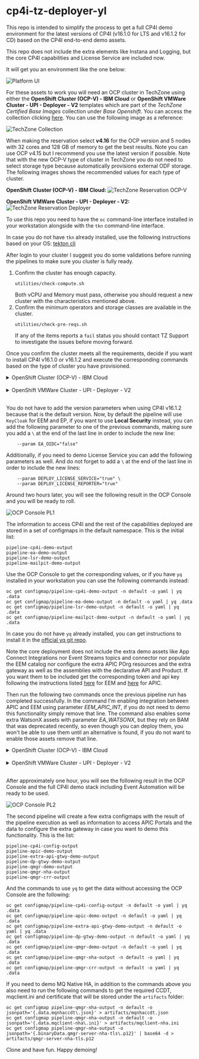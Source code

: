# cp4i-tz-deployer-yl

This repo is intended to simplify the process to get a full CP4I demo environment for the latest versions of CP4I (v16.1.0 for LTS and v16.1.2 for CD) based on the CP4I end-to-end demo assets.

This repo does not include the extra elements like Instana and Logging, but the core CP4I capabilities and License Service are included now.

It will get you an environment like the one below:

![Platform UI](images/Platform_UI.png)

For these assets to work you will need an OCP cluster in TechZone using either the **OpenShift Cluster (OCP-V) - IBM Cloud** or **OpenShift VMWare Cluster - UPI - Deployer - V2** templates which are part of the *TechZone Certified Base Images* collection under *Base Openshift*. You can access the collection clicking [here](https://techzone.ibm.com/collection/tech-zone-certified-base-images/journey-base-open-shift). You can use the following image as a reference:

![TechZone Collection](images/TZ_Collection.png)

When making the reservation select **v4.16** for the OCP version and 5 nodes with 32 cores and 128 GB of memory to get the best results. Note you can use OCP v4.15 but I recommend you use the latest version if possible. Note that with the new OCP-V type of cluster in TechZone you do not need to select storage type because automatically provisions external ODF storage. The following images shows the recommended values for each type of cluster.

**OpenShift Cluster (OCP-V) - IBM Cloud:**
![TechZone Reservation OCP-V](images/TZ_Reservation_ocpv.png)

**OpenShift VMWare Cluster - UPI - Deployer - V2:**
![TechZone Reservation Deployer](images/TZ_Reservation_vmw_upi.png)

To use this repo you need to have the `oc` command-line interface installed in your workstation alongside with the `tkn` command-line interface.

In case you do not have `tkn` already installed, use the following instructions based on your OS: [tekton cli](https://tekton.dev/docs/cli/)

After login to your cluster I suggest you do some validations before running the pipelines to make sure you cluster is fully ready.

1. Confirm the cluster has enough capacity.
    ```
    utilities/check-compute.sh
    ```
    Both vCPU and Memory must pass, otherwise you should request a new cluster with the characteristics mentioned above.
2. Confirm the minimum operators and storage classes are available in the cluster.
    ```
    utilities/check-pre-reqs.sh
    ```
    If any of the items reports a `fail` status you should contact TZ Support to investigate the issues before moving forward.

Once you confirm the cluster meets all the requirements, decide if you want to install CP4I v16.1.0 or v16.1.2 and execute the corresponding commands based on the type of cluster you have provisioned.

<details>
<summary>
OpenShift Cluster (OCP-V) - IBM Cloud
</summary>

**CP4I v16.1.2**
```
oc apply -f resources/pipeline1.yaml
tkn pipeline start cp4i-demo \
    --namespace default \
    --use-param-defaults \
    --workspace name=cp4i-ws,volumeClaimTemplateFile=resources/workspace-template.yaml \
    --pod-template resources/pod-template.yaml
```

**CP4I v16.1.0**
```
oc apply -f resources/pipeline1.yaml
tkn pipeline start cp4i-demo \
    --namespace default \
    --use-param-defaults \
    --workspace name=cp4i-ws,volumeClaimTemplateFile=resources/workspace-template.yaml \
    --pod-template resources/pod-template.yaml \
    --param CP4I_VERSION="16.1.0"
```
</details>
&nbsp; 

<details>
<summary>
OpenShift VMWare Cluster - UPI - Deployer - V2
</summary>

**CP4I v16.1.2**
```
oc apply -f resources/pipeline1.yaml
tkn pipeline start cp4i-demo \
    --namespace default \
    --use-param-defaults \
    --workspace name=cp4i-ws,volumeClaimTemplateFile=resources/workspace-template.yaml \
    --pod-template resources/pod-template.yaml \
    --param DEFAULT_SC="ocs-storagecluster-ceph-rbd" \
    --param OCP_BLOCK_STORAGE="ocs-storagecluster-ceph-rbd" \
    --param OCP_FILE_STORAGE="ocs-storagecluster-cephfs"
```

**CP4I v16.1.0**
```
oc apply -f resources/pipeline1.yaml
tkn pipeline start cp4i-demo \
    --namespace default \
    --use-param-defaults \
    --workspace name=cp4i-ws,volumeClaimTemplateFile=resources/workspace-template.yaml \
    --pod-template resources/pod-template.yaml \
    --param DEFAULT_SC="ocs-storagecluster-ceph-rbd" \
    --param OCP_BLOCK_STORAGE="ocs-storagecluster-ceph-rbd" \
    --param OCP_FILE_STORAGE="ocs-storagecluster-cephfs" \
    --param CP4I_VERSION="16.1.0"
```

</details>
&nbsp; 


You do not have to add the version parameters when using CP4I v16.1.2 because that is the default version. Now, by default the pipeline will use `KeyCloak` for EEM and EP, if you want to use **Local Security** instead, you can add the following parameter to one of the previous commands, making sure you add a `\` at the end of the last line in order to include the new line:

```
    --param EA_OIDC="false"
```

Additionally, if you need to demo License Service you can add the following parameters as well. And do not forget to add a `\` at the end of the last line in order to include the new lines:

```
    --param DEPLOY_LICENSE_SERVICE="true" \
    --param DEPLOY_LICENSE_REPORTER="true"
```

Around two hours later, you will see the following result in the OCP Console and you will be ready to roll.

![OCP Console PL1](images/OCP_Console_PL1.png)

The information to access CP4I and the rest of the capabilities deployed are stored in a set of configmaps in the default namespace. This is the initial list:

```
pipeline-cp4i-demo-output
pipeline-ea-demo-output
pipeline-lsr-demo-output
pipeline-mailpit-demo-output 
```

Use the OCP Console to get the corresponding values, or if you have `yq` installed in your workstation you can use the following commands instead:

```
oc get configmap/pipeline-cp4i-demo-output -n default -o yaml | yq .data
oc get configmap/pipeline-ea-demo-output -n default -o yaml | yq .data
oc get configmap/pipeline-lsr-demo-output -n default -o yaml | yq .data
oc get configmap/pipeline-mailpit-demo-output -n default -o yaml | yq .data
```

In case you do not have `yq` already installed, you can get instructions to install it in the [official yq git repo](https://github.com/mikefarah/yq). 

Note the core deployment does not include the extra demo assets like App Connect Integrations nor Event Streams topics and connector nor populate the EEM catalog nor configure the extra APIC POrg resources and the extra gateway as well as the assemblies with the declarative API and Product. If you want them to be included get the corresponding token and api key following the instructions listed [here](https://ibm.github.io/event-automation/eem/security/api-tokens/#creating-a-token) for EEM and [here](https://www.ibm.com/docs/en/api-connect/10.0.x?topic=applications-managing-platform-rest-api-keys) for APIC.


Then run the following two commands once the previous pipeline run has completed successfully. In the command I'm enabling integration between APIC and EEM using parameter *EEM_APIC_INT*, if you do not need to demo this functionality simply remove that line. The command also enables some extra WatsonX assets with parameter *EA_WATSONX*, but they rely on BAM that was deprecated recently, so even though you can deploy them, you won't be able to use them until an alternative is found, if you do not want to enable those assets remove that line.

<details>
<summary>
OpenShift Cluster (OCP-V) - IBM Cloud
</summary>

```
oc apply -f resources/pipeline2.yaml
tkn pipeline start cp4i-config \
    --namespace default \
    --use-param-defaults \
    --workspace name=cp4i-ws,volumeClaimTemplateFile=resources/workspace-template.yaml \
    --pod-template resources/pod-template.yaml \
    --param EEM_APIC_INT="true" \
    --param EA_WATSONX="true" \
    --param EEM_TOKEN=<eem-token> \
    --param APIC_API_KEY=<api-key>
```

</details>
&nbsp; 

<details>
<summary>
OpenShift VMWare Cluster - UPI - Deployer - V2
</summary>

```
oc apply -f resources/pipeline2.yaml
tkn pipeline start cp4i-config \
    --namespace default \
    --use-param-defaults \
    --workspace name=cp4i-ws,volumeClaimTemplateFile=resources/workspace-template.yaml \
    --pod-template resources/pod-template.yaml \
    --param OCP_BLOCK_STORAGE="ocs-storagecluster-ceph-rbd" \
    --param OCP_FILE_STORAGE="ocs-storagecluster-cephfs" \
    --param EEM_APIC_INT="true" \
    --param EA_WATSONX="true" \
    --param EEM_TOKEN=<eem-token> \
    --param APIC_API_KEY=<api-key>
```

</details>
&nbsp; 

After approximately one hour, you will see the following result in the OCP Console and the full CP4I demo stack including Event Automation will be ready to be used.

![OCP Console PL2](images/OCP_Console_PL2.png)

The second pipeline will create a few extra configmaps with the result of the pipeline execution as well as information to access APIC Portals and the data to configure the extra gateway in case you want to demo this functionality. This is the list:

```
pipeline-cp4i-config-output
pipeline-apic-demo-output
pipeline-extra-api-gtwy-demo-output
pipeline-dp-gtwy-demo-output
pipeline-qmgr-demo-output
pipeline-qmgr-nha-output
pipeline-qmgr-crr-output
```

And the commands to use `yq` to get the data without accessing the OCP Console are the following:

```
oc get configmap/pipeline-cp4i-config-output -n default -o yaml | yq .data
oc get configmap/pipeline-apic-demo-output -n default -o yaml | yq .data
oc get configmap/pipeline-extra-api-gtwy-demo-output -n default -o yaml | yq .data
oc get configmap/pipeline-dp-gtwy-demo-output -n default -o yaml | yq .data
oc get configmap/pipeline-qmgr-demo-output -n default -o yaml | yq .data
oc get configmap/pipeline-qmgr-nha-output -n default -o yaml | yq .data
oc get configmap/pipeline-qmgr-crr-output -n default -o yaml | yq .data
```

If you need to demo MQ Native HA, in addition to the commands above you also need to run the following commands to get the required CCDT, mqclient.ini and certificate that will be stored under the `artifacts` folder:

```
oc get configmap pipeline-qmgr-nha-output -n default -o jsonpath='{.data.mqnhaccdt\.json}' > artifacts/mqnhaccdt.json
oc get configmap pipeline-qmgr-nha-output -n default -o jsonpath='{.data.mqclient-nha\.ini}' > artifacts/mqclient-nha.ini
oc get configmap pipeline-qmgr-nha-output -o jsonpath='{.binaryData.qmgr-server-nha-tls\.p12}' | base64 -d > artifacts/qmgr-server-nha-tls.p12
```

Clone and have fun. Happy demoing!
